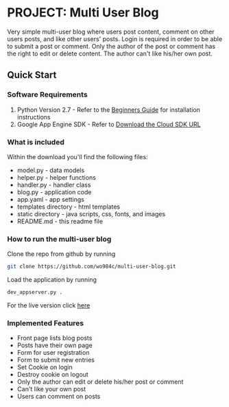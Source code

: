 # PROJECT: Multi User Blog

Very simple multi-user blog where users post content, comment on other users posts, and like other users' posts. Login is required in order to be able to submit a post or comment. Only the author of the post or comment has the right to edit or delete content. The author can't like his/her own post.



## Quick Start
### Software Requirements
1. Python Version 2.7 - Refer to the [Beginners Guide](https://wiki.python.org/moin/BeginnersGuide/Download) for installation instructions
2. Google App Engine SDK - Refer to [Download the Cloud SDK URL](https://cloud.google.com/appengine/docs/standard/python/download)


### What is included

Within the download you'll find the following files:

* model.py - data models
* helper.py - helper functions
* handler.py - handler class
* blog.py - application code
* app.yaml - app settings
* templates directory - html templates
* static directory - java scripts, css, fonts, and images 
* README.md - this readme file

### How to run the multi-user blog

Clone the repo from github by running
``` sh
git clone https://github.com/wo984c/multi-user-blog.git

```
Load the application by running
``` sh
dev_appserver.py .

```
For the live version click [here](https://wo984c-mublog.appspot.com)

### Implemented Features

* Front page lists blog posts
* Posts have their own page
* Form for user registration
* Form to submit new entries
* Set Cookie on login
* Destroy cookie on logout
* Only the author can edit or delete his/her post or comment
* Can't like your own post
* Users can comment on posts
